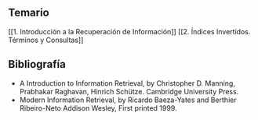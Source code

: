 
## Temario

[[1. Introducción a la Recuperación de Información]]
[[2. Índices Invertidos. Términos y Consultas]]


## Bibliografía

* A Introduction to Information Retrieval, by Christopher D. Manning, Prabhakar Raghavan, Hinrich Schütze. Cambridge University Press.
* Modern Information Retrieval, by Ricardo Baeza-Yates and Berthier Ribeiro-Neto Addison Wesley, First printed 1999.
